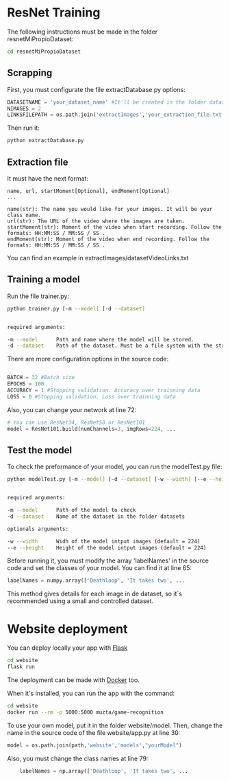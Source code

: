 ResNet Training
===============
The following instructions must be made in the folder resnetMiPropioDataset:

```bash
cd resnetMiPropioDataset
```

Scrapping
---------
First, you must configurate the file extractDatabase.py options:

```python
DATASETNAME = 'your_dataset_name' #It'll be created in the folder datasets/
NIMAGES = 2 
LINKSFILEPATH = os.path.join('extractImages','your_extraction_file.txt') #The path of your extraction file
```

Then run it:
```bash
python extractDatabase.py
```

Extraction file
---------------
It must have the next format:

```
name, url, startMoment[Optional], endMoment[Optional] 
...

name(str): The name you would like for your images. It will be your class name.
url(str): The URL of the video where the images are taken.
startMoment(str): Moment of the video when start recording. Follow the formats: HH:MM:SS / MM:SS / SS .
endMoment(str): Moment of the video when end recording. Follow the formats: HH:MM:SS / MM:SS / SS .
```
You can find an example in extractImages/datasetVideoLinks.txt

Training a model
----------------

Run the file trainer.py:

```bash
python trainer.py [-m --model] [-d --dataset]


required arguments:

-m --model      Path and name where the model will be stored.
-d --dataset    Path of the dataset. Must be a file system with the structure: datasetName->className->[Images].

```

There are more configuration options in the source code:
```python

BATCH = 32 #Batch size
EPOCHS = 100 
ACCURACY = 1 #Stopping validation. Accuracy over trainning data
LOSS = 0 #Stopping validation. Loss over trainning data

```

Also, you can change your network at line 72:

```python
# You can use ResNet34, ResNet50 or ResNet101
model = ResNet101.build(numChannels=3, imgRows=224, ...

```

Test the model
--------------

To check the preformance of your model, you can run the modelTest.py file:

```bash
python modelTest.py [-m --model] [-d --dataset] [-w --width] [--e --height]


required arguments:

-m --model      Path of the model to check
-d --dataset    Name of the dataset in the folder datasets

optionals arguments:

-w --width      Widh of the model intput images (default = 224)
--e --height    Height of the model intput images (default = 224)
```

Before running it, you must modify the array 'labelNames' in the source code and set the classes of your model. You can find it at line 65:

```python
labelNames = numpy.array(['Deathloop', 'It takes two', ...
```

This method gives details for each image in de dataset, so it´s recommended using a small and controlled dataset.


Website deployment
==================

You can deploy locally your app with [Flask](https://flask.palletsprojects.com/en/2.2.x/)

```bash
cd website
flask run
```

The deployment can be made with [Docker](https://docs.docker.com/get-docker/) too.

When it's installed, you can run the app with the command:

```bash
cd website
docker run --rm -p 5000:5000 muzta/game-recognition
```

To use your own model, put it in the folder website/model. 
Then, change the name in the source code of the file website/app.py at line 30:

```python
model = os.path.join(path,'website','models',"yourModel")
```

Also, you must change the class names at line 79:

```python
    labelNames = np.array(['Deathloop', 'It takes two', ...
```